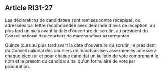 Article R131-27
----
Les déclarations de candidature sont remises contre récépissé, ou adressées par
lettre recommandée avec demande d'avis de réception, au plus tard un mois avant
la date d'ouverture du scrutin, au président du Conseil national des courtiers
de marchandises assermentés.

Quinze jours au plus tard avant la date d'ouverture du scrutin, le président du
Conseil national des courtiers de marchandises assermentés adresse à chaque
électeur et pour chaque candidat un bulletin de vote comprenant le nom et le
prénom du candidat ainsi qu'un formulaire de vote par procuration.
